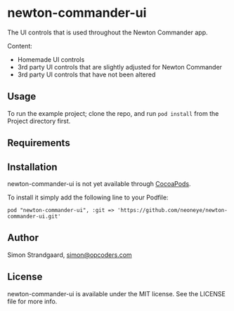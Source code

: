 # newton-commander-ui

The UI controls that is used throughout the Newton Commander app.

Content:
- Homemade UI controls
- 3rd party UI controls that are slightly adjusted for Newton Commander
- 3rd party UI controls that have not been altered

## Usage

To run the example project; clone the repo, and run `pod install` from the Project directory first.

## Requirements

## Installation

newton-commander-ui is not yet available through [CocoaPods](http://cocoapods.org). 

To install it simply add the following line to your Podfile:

    pod "newton-commander-ui", :git => 'https://github.com/neoneye/newton-commander-ui.git'

## Author

Simon Strandgaard, simon@opcoders.com

## License

newton-commander-ui is available under the MIT license. See the LICENSE file for more info.

